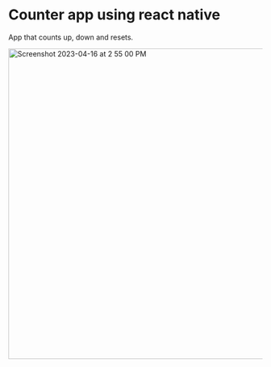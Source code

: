 # Counter app using react native 

App that counts up, down and resets. 


<img width="616" alt="Screenshot 2023-04-16 at 2 55 00 PM" src="https://user-images.githubusercontent.com/83136741/232336067-1c404508-1d81-4f1c-8ab4-1d2618ed26df.png">
